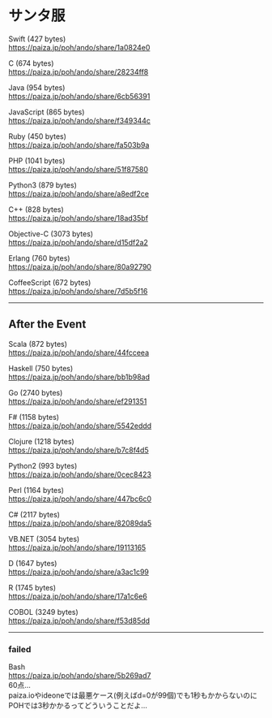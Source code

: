 サンタ服
========
  
  
Swift (427 bytes)  
https://paiza.jp/poh/ando/share/1a0824e0  
  
C (674 bytes)  
https://paiza.jp/poh/ando/share/28234ff8  
  
Java (954 bytes)  
https://paiza.jp/poh/ando/share/6cb56391  
  
JavaScript (865 bytes)  
https://paiza.jp/poh/ando/share/f349344c  
  
Ruby (450 bytes)    
https://paiza.jp/poh/ando/share/fa503b9a  
  
PHP (1041 bytes)  
https://paiza.jp/poh/ando/share/51f87580  
    
Python3 (879 bytes)  
https://paiza.jp/poh/ando/share/a8edf2ce  
  
C++ (828 bytes)  
https://paiza.jp/poh/ando/share/18ad35bf  
  
Objective-C (3073 bytes)  
https://paiza.jp/poh/ando/share/d15df2a2  
  
Erlang (760 bytes)  
https://paiza.jp/poh/ando/share/80a92790  
  
CoffeeScript (672 bytes)  
https://paiza.jp/poh/ando/share/7d5b5f16  
  
----
## After the Event
  
Scala  (872 bytes)  
https://paiza.jp/poh/ando/share/44fcceea  
  
Haskell (750 bytes)  
https://paiza.jp/poh/ando/share/bb1b98ad  
  
Go (2740 bytes)  
https://paiza.jp/poh/ando/share/ef291351  
  
F# (1158 bytes)    
https://paiza.jp/poh/ando/share/5542eddd  
  
Clojure  (1218 bytes)  
https://paiza.jp/poh/ando/share/b7c8f4d5  
  
Python2  (993 bytes)  
https://paiza.jp/poh/ando/share/0cec8423  
  
Perl (1164 bytes)  
https://paiza.jp/poh/ando/share/447bc6c0  
  
C# (2117 bytes)  
https://paiza.jp/poh/ando/share/82089da5  
  
VB.NET (3054 bytes)  
https://paiza.jp/poh/ando/share/19113165  
  
D (1647 bytes)   
https://paiza.jp/poh/ando/share/a3ac1c99  
  
R (1745 bytes)  
https://paiza.jp/poh/ando/share/17a1c6e6  
  
COBOL (3249 bytes)  
https://paiza.jp/poh/ando/share/f53d85dd  
  
----
### failed
  
Bash  
https://paiza.jp/poh/ando/share/5b269ad7  
60点…  
paiza.ioやideoneでは最悪ケース(例えばd=0が99個)でも1秒もかからないのにPOHでは3秒かかるってどういうことだよ…  
  
